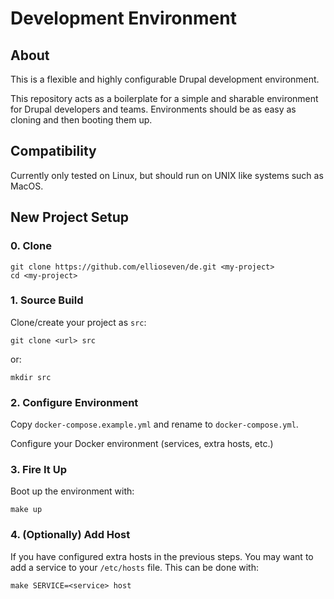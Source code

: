 # Development Environment

## About

This is a flexible and highly configurable Drupal development environment.

This repository acts as a boilerplate for a  simple and sharable environment for
Drupal developers and teams. Environments should be as easy as cloning and
then booting them up.

## Compatibility

Currently only tested on Linux, but should run on UNIX like systems such as
MacOS.

## New Project Setup

### 0. Clone

```
git clone https://github.com/ellioseven/de.git <my-project>
cd <my-project>
```

### 1. Source Build

Clone/create your project as `src`:

```
git clone <url> src
```

or:

```
mkdir src
```

### 2. Configure Environment

Copy `docker-compose.example.yml` and rename to `docker-compose.yml`.

Configure your Docker environment (services, extra hosts, etc.)

### 3. Fire It Up

Boot up the environment with:

```
make up
```

### 4. (Optionally) Add Host

If you have configured extra hosts in the previous steps. You may want to add
a service to your `/etc/hosts` file. This can be done with:

```
make SERVICE=<service> host
```
